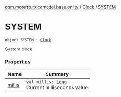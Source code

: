 [com.motorro.rxlcemodel.base.entity](../../index.md) / [Clock](../index.md) / [SYSTEM](./index.md)

# SYSTEM

`object SYSTEM : `[`Clock`](../index.md)

System clock

### Properties

| Name | Summary |
|---|---|
| [millis](millis.md) | `val millis: `[`Long`](https://kotlinlang.org/api/latest/jvm/stdlib/kotlin/-long/index.html)<br>Current milliseconds value |
